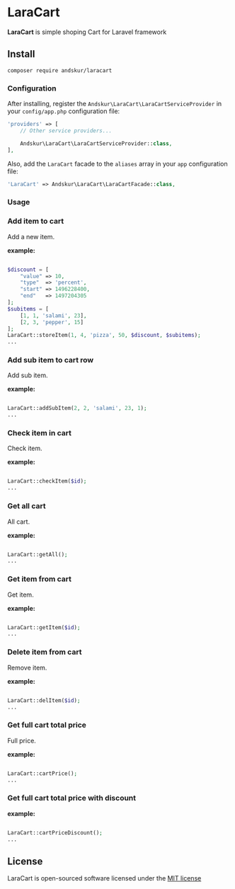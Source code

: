 # LaraCart

**LaraCart** is simple shoping Cart for Laravel framework

## Install

    composer require andskur/laracart

### Configuration

After installing, register the `Andskur\LaraCart\LaraCartServiceProvider` in your `config/app.php` configuration file:

```php
'providers' => [
    // Other service providers...

    Andskur\LaraCart\LaraCartServiceProvider::class,
],
```

Also, add the `LaraCart` facade to the `aliases` array in your `app` configuration file:

```php
'LaraCart' => Andskur\LaraCart\LaraCartFacade::class,
```

### Usage

### Add item to cart

Add a new item.

**example:**

```php

$discount = [
    "value" => 10,
    "type"  => 'percent',
    "start" => 1496228400,
    "end"   => 1497204305
];
$subitems = [
    [1, 1, 'salami', 23],
    [2, 3, 'pepper', 15]
];
LaraCart::storeItem(1, 4, 'pizza', 50, $discount, $subitems);
...
```

### Add sub item to cart row

Add sub item.

**example:**

```php

LaraCart::addSubItem(2, 2, 'salami', 23, 1);
...
```

### Check item in cart

Check item.

**example:**

```php

LaraCart::checkItem($id);
...
```

### Get all cart

All cart.

**example:**

```php

LaraCart::getAll();
...
```

### Get item from cart

Get item.

**example:**

```php

LaraCart::getItem($id);
...
```

### Delete item from cart

Remove item.

**example:**

```php

LaraCart::delItem($id);
...
```

### Get full cart total price

Full price.

**example:**

```php

LaraCart::cartPrice();
...
```

### Get full cart total price with discount

**example:**

```php

LaraCart::cartPriceDiscount();
...
```


## License

LaraCart is open-sourced software licensed under the [MIT license](http://opensource.org/licenses/MIT)
